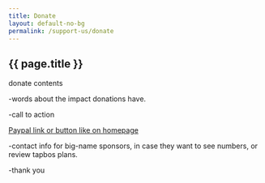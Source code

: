 ```yaml
---
title: Donate
layout: default-no-bg
permalink: /support-us/donate
---
```


## {{ page.title }}

donate contents

-words about the impact donations have.

-call to action

<a href="https://www.paypal.me/tapbos">Paypal link or button like on homepage</a>

-contact info for big-name sponsors, in case they want to see numbers, or review tapbos plans.

-thank you
